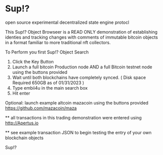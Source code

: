 # Sup!? 
open source experimental decentralized state engine protocl

This Sup!? Object Browseer is a READ ONLY demonstration of establishing identies and tracking changes with comments of immutable bitcoin objects in a format familiar to more traditional nft collectors.


To Perform you first Sup!? Object Search

1. Click the Key Button
2. Launch a full bitcoin Production node AND a full Bitcoin testnet node using the buttons provided
3. Wait until both blockchains have completely synced.  ( Disk space Required 650GB as of 01/31/2023 )
4. Type embii4u in the main search box
5. Hit enter


Optional:
launch example altcoin mazacoin using the buttons provided   https://github.com/mazacoin/maza



** all transactions in this trading demonstration were entered using   http://Apertus.io 

** see example transaction JSON to begin testing the entry of your own blockchain objects

   

 Sup!? 
